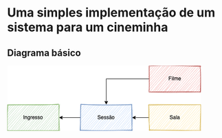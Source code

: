 # Uma simples implementação de um sistema para um cineminha


## Diagrama básico
![diagrama básico de classes](./diagramas/cineminha.png)